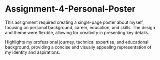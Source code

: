 # Assignment-4-Personal-Poster

This assignment required creating a single-page poster about myself, focusing on personal background, career, education, and skills. The design and theme were flexible, allowing for creativity in presenting key details.

Highlights my professional journey, technical expertise, and educational background, providing a concise and visually appealing representation of my identity and aspirations.
